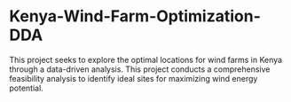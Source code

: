 # Kenya-Wind-Farm-Optimization-DDA
This project seeks to explore the optimal locations for wind farms in Kenya through a data-driven analysis. This project conducts a comprehensive feasibility analysis to identify ideal sites for maximizing wind energy potential. 
